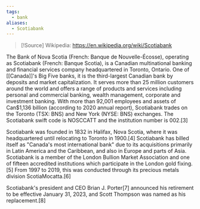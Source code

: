 ```yaml
---
tags:
  - bank
aliases:
  - Scotiabank
---
```

>[!Source]
>Wikipedia: https://en.wikipedia.org/wiki/Scotiabank

The Bank of Nova Scotia (French: Banque de Nouvelle-Écosse), operating as Scotiabank (French: Banque Scotia), is a Canadian multinational banking and financial services company headquartered in Toronto, Ontario. One of [[Canada]]'s Big Five banks, it is the third-largest Canadian bank by deposits and market capitalization. It serves more than 25 million customers around the world and offers a range of products and services including personal and commercial banking, wealth management, corporate and investment banking. With more than 92,001 employees and assets of Can$1,136 billion (according to 2020 annual report), Scotiabank trades on the Toronto (TSX: BNS) and New York (NYSE: BNS) exchanges. The Scotiabank swift code is NOSCCATT and the institution number is 002.[3]

Scotiabank was founded in 1832 in Halifax, Nova Scotia, where it was headquartered until relocating to Toronto in 1900.[4] Scotiabank has billed itself as "Canada's most international bank" due to its acquisitions primarily in Latin America and the Caribbean, and also in Europe and parts of Asia. Scotiabank is a member of the London Bullion Market Association and one of fifteen accredited institutions which participate in the London gold fixing.[5] From 1997 to 2019, this was conducted through its precious metals division ScotiaMocatta.[6]

Scotiabank's president and CEO Brian J. Porter[7] announced his retirement to be effective January 31, 2023, and Scott Thompson was named as his replacement.[8] 